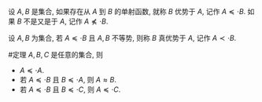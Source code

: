 设 $A,B$ 是集合, 如果存在从 $A$ 到 $B$ 的单射函数, 就称 $B$ 优势于 $A$, 记作 $A\preccurlyeq\cdot B$. 如果 $B$ 不是又是于 $A$, 记作 $A\npreceq\cdot B$. 

设 $A,B$ 为集合, 若 $A\preccurlyeq\cdot B$ 且 $A,B$ 不等势, 则称 $B$ 真优势于 $A$, 记作 $A \prec \cdot B$. 

#定理 $A,B,C$ 是任意的集合, 则
- $A\preccurlyeq\cdot A$. 
- 若 $A\preccurlyeq\cdot B$ 且 $B\preccurlyeq\cdot A$, 则 $A\approx B$. 
- 若 $A\preccurlyeq\cdot B$ 且 $B\preccurlyeq\cdot C$, 则 $A\preccurlyeq\cdot C$. 